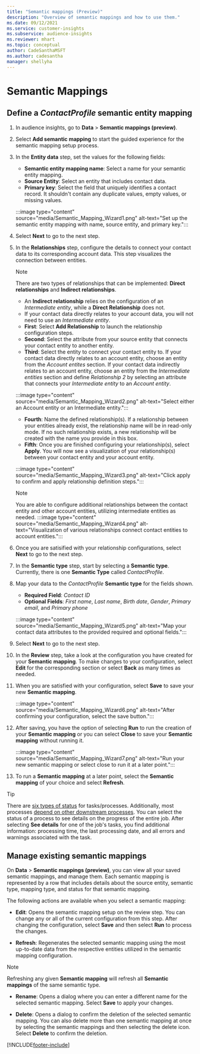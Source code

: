 ```yaml
---
title: "Semantic mappings (Preview)"
description: "Overview of semantic mappings and how to use them." 
ms.date: 09/12/2021
ms.service: customer-insights
ms.subservice: audience-insights
ms.reviewer: mhart
ms.topic: conceptual
author: CadeSanthaMSFT
ms.author: cadesantha
manager: shellyha
---
```


# Semantic Mappings

## Define a *ContactProfile* semantic entity mapping

1. In audience insights, go to **Data** > **Semantic mappings (preview)**.

1. Select **Add semantic mapping** to start the guided experience for the semantic mapping setup process.

1. In the **Entity data** step, set the values for the following fields:

   - **Semantic entity mapping name**: Select a name for your semantic entity mapping.
   - **Source Entity**: Select an entity that includes contact data.
   - **Primary key**: Select the field that uniquely identifies a contact record. It shouldn't contain any duplicate values, empty values, or missing values.

   :::image type="content" source="media/Semantic_Mapping_Wizard1.png" alt-text="Set up the semantic entity mapping with name, source entity, and primary key.":::

1. Select **Next** to go to the next step.

1. In the **Relationships** step, configure the details to connect your contact data to its corresponding account data. This step visualizes the connection between entities.  

   > [!NOTE]
   > There are two types of relationships that can be implemented: **Direct relationships** and **Indirect relationships**.
   >   - An **Indirect relationship** relies on the configuration of an *Intermediate entity*, while a **Direct Relationship** does not.
   >   - If your contact data directly relates to your account data, you will not need to use an *Intermediate entity*.

   - **First**: Select **Add Relationship** to launch the relationship configuration steps.
   - **Second**: Select the attribute from your source entity that connects your contact entity to another entity.
   - **Third**: Select the entity to connect your contact entity to. If your contact data directly relates to an account entity, choose an entity from the *Account entites* section. If your contact data indirectly relates to an account entity, choose an entity from the *Intermediate entities* section and define *Relationship 2* by selecting an attribute that connects your *Intermediate entity* to an *Account entity*.

   :::image type="content" source="media/Semantic_Mapping_Wizard2.png" alt-text="Select either an Account entity or an Intermediate entity.":::

   - **Fourth**: Name the defined relationship(s). If a relationship between your entities already exist, the relationship name will be in read-only mode. If no such relationship exists, a new relationship will be created with the name you provide in this box.
   - **Fifth**: Once you are finished configuring your relationship(s), select **Apply**. You will now see a visualization of your relationship(s) between your contact entity and your account entity.

   :::image type="content" source="media/Semantic_Mapping_Wizard3.png" alt-text="Click apply to confirm and apply relationship definition steps.":::

   > [!NOTE]
   > You are able to configure additional relationships between the contact entity and other account entities, utilizing intermediate entities as needed.
   >  :::image type="content" source="media/Semantic_Mapping_Wizard4.png" alt-text="Visualization of various relationships connect contact entities to account entities.":::

1. Once you are satisified with your relationship configurations, select **Next** to go to the next step.

1. In the **Semantic type** step, start by selecting a **Semantic type**. Currently, there is one **Semantic Type** called *ContactProfile*.

1. Map your data to the *ContactProfile* **Semantic type** for the fields shown.
   - **Required Field**: *Contact ID*
   - **Optional Fields**: *First name*, *Last name*, *Birth date*, *Gender*, *Primary email*, and *Primary phone*

   :::image type="content" source="media/Semantic_Mapping_Wizard5.png" alt-text="Map your contact data attributes to the provided required and optional fields.":::

1. Select **Next** to go to the next step.

1. In the **Review** step, take a look at the configuration you have created for your **Semantic mapping**. To make changes to your configuration, select **Edit** for the corresponding section or select **Back** as many times as needed.

1. When you are satisfied with your configuration, select **Save** to save your new **Semantic mapping**.

   :::image type="content" source="media/Semantic_Mapping_Wizard6.png" alt-text="After confirming your configuration, select the save button.":::

1. After saving, you have the option of selecting **Run** to run the creation of your **Semantic mapping** or you can select **Close** to save your **Semantic mapping** without running it.

   :::image type="content" source="media/Semantic_Mapping_Wizard7.png" alt-text="Run your new semantic mapping or select close to run it at a later point.":::

1. To run a **Semantic mapping** at a later point, select the **Semantic mapping** of your choice and select **Refresh**.

> [!TIP]
> There are [six types of status](system.md#status-types) for tasks/processes. Additionally, most processes [depend on other downstream processes](system.md#refresh-policies). You can select the status of a process to see details on the progress of the entire job. After selecting **See details** for one of the job's tasks, you find additional information: processing time, the last processing date, and all errors and warnings associated with the task.

## Manage existing semantic mappings

On **Data** > **Semantic mappings (preview)**, you can view all your saved semantic mappings, and manage them. Each semantic mapping is represented by a row that includes details about the source entity, semantic type, mapping type, and status for that semantic mapping.

The following actions are available when you select a semantic mapping: 

- **Edit**: Opens the semantic mapping setup on the review step. You can change any or all of the current configuration from this step. After changing the configuration, select **Save** and then select **Run** to process the changes.

- **Refresh**: Regenerates the selected semantic mapping using the most up-to-date data from the respective entities utilized in the semantic mapping configuration.
> [!NOTE]
> Refreshing any given **Semantic mapping** will refresh all **Semantic mappings** of the same semantic type.

- **Rename**: Opens a dialog where you can enter a different name for the selected semantic mapping. Select **Save** to apply your changes.

- **Delete**: Opens a dialog to confirm the deletion of the selected semantic mapping. You can also delete more than one semantic mapping at once by selecting the semantic mappings and then selecting the delete icon. Select **Delete** to confirm the deletion.

[!INCLUDE[footer-include](../includes/footer-banner.md)]
